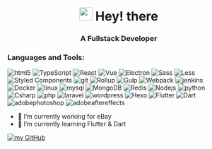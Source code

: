 <h1 align="center"><img width="30" src="https://emojis.slackmojis.com/emojis/images/1607077101/11614/pop_cat.gif?1607077101" /> Hey! there</h1>
<h3 align="center">A Fullstack Developer</h3>

<h3 align=left>Languages and Tools:</h3><p><img alt=html5 src="https://img.shields.io/badge/-HTML5-E34F26?style=flat-square&logo=html5&logoColor=white"> <img alt=TypeScript src="https://img.shields.io/badge/-TypeScript-007ACC?style=flat-square&logo=typescript&logoColor=white"> <img alt=React src="https://img.shields.io/badge/-React-45b8d8?style=flat-square&logo=react&logoColor=white"> <img alt=Vue src="https://img.shields.io/badge/-Vue-45b8d8?style=flat-square&logo=vue.js&logoColor=white"> <img alt=Electron src="https://img.shields.io/badge/-Electron-45b8d8?style=flat-square&logo=electron&logoColor=white"> <img alt=Sass src="https://img.shields.io/badge/-Sass-CC6699?style=flat-square&logo=sass&logoColor=white"> <img alt=Less src="https://img.shields.io/badge/-Less-CC6699?style=flat-square&logo=less&logoColor=white"> <img alt="Styled Components"src="https://img.shields.io/badge/-Styled_Components-CC6699?style=flat-square&logo=styled-components&logoColor=white"> <img alt=git src="https://img.shields.io/badge/-Git-F05032?style=flat-square&logo=git&logoColor=white"> <img alt=Rollup src="https://img.shields.io/badge/-Rollup-EC4A3F?style=flat-square&logo=rollup.js&logoColor=white"> <img alt=Gulp src="https://img.shields.io/badge/-Gulp-EC4A3F?style=flat-square&logo=gulp&logoColor=white"> <img alt=Webpack src="https://img.shields.io/badge/-Webpack-F05032?style=flat-square&logo=webpack&logoColor=white"> <img alt=jenkins src="https://img.shields.io/badge/-Jenkins-45b8d8?style=flat-square&logo=jenkins&logoColor=white"> <img alt=Docker src="https://img.shields.io/badge/-Docker-46a2f1?style=flat-square&logo=docker&logoColor=white"> <img alt=linux src="https://img.shields.io/badge/-Linux-46a2f1?style=flat-square&logo=linux&logoColor=white"> <img alt=mysql src="https://img.shields.io/badge/-Mysql-13aa52?style=flat-square&logo=mysql&logoColor=white"> <img alt=MongoDB src="https://img.shields.io/badge/-MongoDB-13aa52?style=flat-square&logo=mongodb&logoColor=white"> <img alt=Redis src="https://img.shields.io/badge/-Redis-13aa52?style=flat-square&logo=redis&logoColor=white"> <img alt=Nodejs src="https://img.shields.io/badge/-Nodejs-blue?style=flat-square&logo=Node.js&logoColor=white"> <img alt=python src="https://img.shields.io/badge/-Python-blue?style=flat-square&logo=python&logoColor=white"> <img alt=Csharp src="https://img.shields.io/badge/-Csharp-blue?style=flat-square&logo=c-sharp&logoColor=white"> <img alt=php src="https://img.shields.io/badge/-Php-blue?style=flat-square&logo=php&logoColor=white"> <img alt=laravel src="https://img.shields.io/badge/-Laravel-blueviolet?style=flat-square&logo=laravel&logoColor=white"> <img alt=wordpress src="https://img.shields.io/badge/-Wordpress-blueviolet?style=flat-square&logo=wordpress&logoColor=white"> <img alt=Hexo src="https://img.shields.io/badge/-Hexo-blueviolet?style=flat-square&logo=hexo&logoColor=white"> <img alt=Flutter src="https://img.shields.io/badge/-Flutter-important?style=flat-square&logo=flutter&logoColor=white"> <img alt=Dart src="https://img.shields.io/badge/-Dart-important?style=flat-square&logo=dart&logoColor=white"> <img alt=adobephotoshop src="https://img.shields.io/badge/-Adobe Photoshop-43853d?style=flat-square&logo=adobe-photoshop&logoColor=white"> <img alt=adobeaftereffects src="https://img.shields.io/badge/-Adobe AfterEffects-43853d?style=flat-square&logo=adobe-after-effects&logoColor=white">


- 🔭 I’m currently working for eBay
- 🌱 I’m currently learning Flutter & Dart

[![my GitHub](https://github-readme-stats.vercel.app/api?username=Hojondo&amp;show_icons=true)]()


<!--
**Hojondo/Hojondo** is a ✨ _special_ ✨ repository because its `README.md` (this file) appears on your GitHub profile.

Here are some ideas to get you started:

- 🔭 I’m currently working on ...
- 🌱 I’m currently learning ...
- 👯 I’m looking to collaborate on ...
- 🤔 I’m looking for help with ...
- 💬 Ask me about ...
- 📫 How to reach me: ...
- 😄 Pronouns: ...
- ⚡ Fun fact: ...
-->
